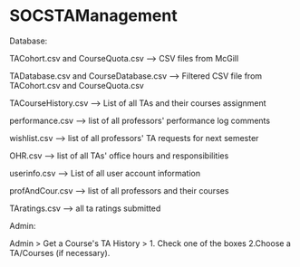 # SOCSTAManagement

Database:

TACohort.csv and CourseQuota.csv --> CSV files from McGill

TADatabase.csv and CourseDatabase.csv --> Filtered CSV file from TACohort.csv and CourseQuota.csv

TACourseHistory.csv --> List of all TAs and their courses assignment

performance.csv --> list of all professors' performance log comments

wishlist.csv --> list of all professors' TA requests for next semester

OHR.csv --> list of all TAs' office hours and responsibilities

userinfo.csv --> List of all user account information

profAndCour.csv --> list of all professors and their courses

TAratings.csv --> all ta ratings submitted

Admin:

Admin > Get a Course's TA History > 1. Check one of the boxes 2.Choose a TA/Courses (if necessary).
